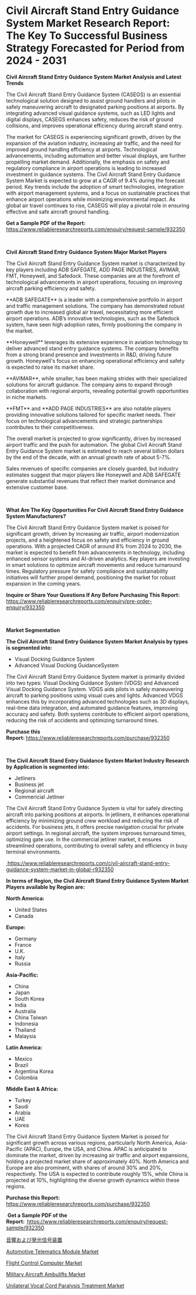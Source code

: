 <p><h1>Civil Aircraft Stand Entry Guidance System Market Research Report: The Key To Successful Business Strategy Forecasted for Period from 2024 - 2031</h1></p><p><strong>Civil Aircraft Stand Entry Guidance System Market Analysis and Latest Trends</strong></p>
<p><p>The Civil Aircraft Stand Entry Guidance System (CASEGS) is an essential technological solution designed to assist ground handlers and pilots in safely maneuvering aircraft to designated parking positions at airports. By integrating advanced visual guidance systems, such as LED lights and digital displays, CASEGS enhances safety, reduces the risk of ground collisions, and improves operational efficiency during aircraft stand entry. </p><p>The market for CASEGS is experiencing significant growth, driven by the expansion of the aviation industry, increasing air traffic, and the need for improved ground handling efficiency at airports. Technological advancements, including automation and better visual displays, are further propelling market demand. Additionally, the emphasis on safety and regulatory compliance in airport operations is leading to increased investment in guidance systems. The Civil Aircraft Stand Entry Guidance System Market is expected to grow at a CAGR of 9.4% during the forecast period. Key trends include the adoption of smart technologies, integration with airport management systems, and a focus on sustainable practices that enhance airport operations while minimizing environmental impact. As global air travel continues to rise, CASEGS will play a pivotal role in ensuring effective and safe aircraft ground handling.</p></p>
<p><strong>Get a Sample PDF of the Report:&nbsp;</strong> <a href="https://www.reliableresearchreports.com/enquiry/request-sample/932350">https://www.reliableresearchreports.com/enquiry/request-sample/932350</a></p>
<p>&nbsp;</p>
<p><strong>Civil Aircraft Stand Entry Guidance System Major Market Players</strong></p>
<p><p>The Civil Aircraft Stand Entry Guidance System market is characterized by key players including ADB SAFEGATE, ADD PAGE INDUSTRIES, AVIMAR, FMT, Honeywell, and Safedock. These companies are at the forefront of technological advancements in airport operations, focusing on improving aircraft parking efficiency and safety.</p><p>**ADB SAFEGATE** is a leader with a comprehensive portfolio in airport and traffic management solutions. The company has demonstrated robust growth due to increased global air travel, necessitating more efficient airport operations. ADB’s innovative technologies, such as the Safedock system, have seen high adoption rates, firmly positioning the company in the market.</p><p>**Honeywell** leverages its extensive experience in aviation technology to deliver advanced stand entry guidance systems. The company benefits from a strong brand presence and investments in R&D, driving future growth. Honeywell's focus on enhancing operational efficiency and safety is expected to raise its market share.</p><p>**AVIMAR**, while smaller, has been making strides with their specialized solutions for aircraft guidance. The company aims to expand through collaboration with regional airports, revealing potential growth opportunities in niche markets.</p><p>**FMT** and **ADD PAGE INDUSTRIES** are also notable players providing innovative solutions tailored for specific market needs. Their focus on technological advancements and strategic partnerships contributes to their competitiveness.</p><p>The overall market is projected to grow significantly, driven by increased airport traffic and the push for automation. The global Civil Aircraft Stand Entry Guidance System market is estimated to reach several billion dollars by the end of the decade, with an annual growth rate of about 5-7%.</p><p>Sales revenues of specific companies are closely guarded, but industry estimates suggest that major players like Honeywell and ADB SAFEGATE generate substantial revenues that reflect their market dominance and extensive customer base.</p></p>
<p>&nbsp;</p>
<p><strong>What Are The Key Opportunities For Civil Aircraft Stand Entry Guidance System Manufacturers?</strong></p>
<p><p>The Civil Aircraft Stand Entry Guidance System market is poised for significant growth, driven by increasing air traffic, airport modernization projects, and a heightened focus on safety and efficiency in ground operations. With a projected CAGR of around 8% from 2024 to 2030, the market is expected to benefit from advancements in technology, including enhanced sensor systems and AI-driven analytics. Key players are investing in smart solutions to optimize aircraft movements and reduce turnaround times. Regulatory pressure for safety compliance and sustainability initiatives will further propel demand, positioning the market for robust expansion in the coming years.</p></p>
<p><strong>Inquire or Share Your Questions If Any Before Purchasing This Report:</strong> <a href="https://www.reliableresearchreports.com/enquiry/pre-order-enquiry/932350">https://www.reliableresearchreports.com/enquiry/pre-order-enquiry/932350</a></p>
<p>&nbsp;</p>
<p><strong>Market Segmentation</strong></p>
<p><strong>The Civil Aircraft Stand Entry Guidance System Market Analysis by types is segmented into:</strong></p>
<p><ul><li>Visual Docking Guidance System</li><li>Advanced Visual Docking GuidanceSystem</li></ul></p>
<p><p>The Civil Aircraft Stand Entry Guidance System market is primarily divided into two types: Visual Docking Guidance System (VDGS) and Advanced Visual Docking Guidance System. VDGS aids pilots in safely maneuvering aircraft to parking positions using visual cues and lights. Advanced VDGS enhances this by incorporating advanced technologies such as 3D displays, real-time data integration, and automated guidance features, improving accuracy and safety. Both systems contribute to efficient airport operations, reducing the risk of accidents and optimizing turnaround times.</p></p>
<p><strong>Purchase this Report:&nbsp;</strong><a href="https://www.reliableresearchreports.com/purchase/932350">https://www.reliableresearchreports.com/purchase/932350</a></p>
<p>&nbsp;</p>
<p><strong>The Civil Aircraft Stand Entry Guidance System Market Industry Research by Application is segmented into:</strong></p>
<p><ul><li>Jetliners</li><li>Business jet</li><li>Regional aircraft</li><li>Commericial Jetliner</li></ul></p>
<p><p>The Civil Aircraft Stand Entry Guidance System is vital for safely directing aircraft into parking positions at airports. In jetliners, it enhances operational efficiency by minimizing ground crew workload and reducing the risk of accidents. For business jets, it offers precise navigation crucial for private airport settings. In regional aircraft, the system improves turnaround times, optimizing gate use. In the commercial jetliner market, it ensures streamlined operations, contributing to overall safety and efficiency in busy terminal environments.</p></p>
<p><a href="https://www.reliableresearchreports.com/civil-aircraft-stand-entry-guidance-system-market-in-global-r932350">&nbsp;https://www.reliableresearchreports.com/civil-aircraft-stand-entry-guidance-system-market-in-global-r932350</a></p>
<p><strong>In terms of Region, the Civil Aircraft Stand Entry Guidance System Market Players available by Region are:</strong></p>
<p>
    <p> <strong> North America: </strong>
        <ul>
            <li>United States</li>
            <li>Canada</li>
        </ul>
        </p> 
    <p> <strong> Europe: </strong>
        <ul>
            <li>Germany</li>
            <li>France</li>
            <li>U.K.</li>
            <li>Italy</li>
            <li>Russia</li>
        </ul>
        </p> 
    <p> <strong> Asia-Pacific: </strong>
        <ul>
            <li>China</li>
            <li>Japan</li>
            <li>South Korea</li>
            <li>India</li>
            <li>Australia</li>
            <li>China Taiwan</li>
            <li>Indonesia</li>
            <li>Thailand</li>
            <li>Malaysia</li>
        </ul>
        </p> 
    <p> <strong> Latin America: </strong>
        <ul>
            <li>Mexico</li>
            <li>Brazil</li>
            <li>Argentina Korea</li>
            <li>Colombia</li>
        </ul>
        </p> 
    <p> <strong> Middle East & Africa: </strong>
        <ul>
            <li>Turkey</li>
            <li>Saudi</li>
            <li>Arabia</li>
            <li>UAE</li>
            <li>Korea</li>
        </ul>
    </p>
    </p>
<p><p>The Civil Aircraft Stand Entry Guidance System Market is poised for significant growth across various regions, particularly North America, Asia-Pacific (APAC), Europe, the USA, and China. APAC is anticipated to dominate the market, driven by increasing air traffic and airport expansions, holding a projected market share of approximately 40%. North America and Europe are also prominent, with shares of around 30% and 20%, respectively. The USA is expected to contribute roughly 15%, while China is projected at 10%, highlighting the diverse growth dynamics within these regions.</p></p>
<p><strong>Purchase this Report: </strong><a href="https://www.reliableresearchreports.com/purchase/932350">https://www.reliableresearchreports.com/purchase/932350</a></p>
<p>&nbsp;<strong>Get a Sample PDF of the Report:&nbsp;&nbsp;</strong><a href="https://www.reliableresearchreports.com/enquiry/request-sample/932350">https://www.reliableresearchreports.com/enquiry/request-sample/932350</a></p>
<p><strong></strong></p>
<p><p><a href="https://medium.com/@nickolej2mc/acoustic-and-luminous-signaling-devices-3dcb84539c6c">音響および発光信号装置</a></p><p><a href="https://issuu.com/reportprime-2/docs/automotive-telematics-module-market_0444cde931e4d2">Automotive Telematics Module Market</a></p><p><a href="https://medium.com/@woods76241/the-flight-control-computer-industry-analysis-report-offers-a-comprehensive-and-current-5e1e943e570b">Flight Control Computer Market</a></p><p><a href="https://github.com/elizabethdagraca/Market-Research-Report-List-5/blob/main/military-aircraft-ambulifts-market.md">Military Aircraft Ambulifts Market</a></p><p><a href="https://www.linkedin.com/pulse/unilateral-vocal-cord-paralysis-treatment-market-outlook-complete-slrqe?trackingId=g2EtWeFIRrW3KaoBbZ8nqw%3D%3D">Unilateral Vocal Cord Paralysis Treatment Market</a></p></p>